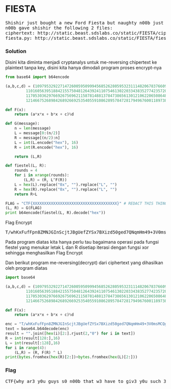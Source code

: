 <h1><b>FIESTA</b></h1>
<pre>
Shishir just bought a new Ford Fiesta but naughty n00b just locked his door and challenged him to unlock it.
n00b gave shishir the following 2 files:
ciphertext: http://static.beast.sdslabs.co/static/FIESTA/ciphertext
fiesta.py: http://static.beast.sdslabs.co/static/FIESTA/fiesta.py
</pre>
<h3><b>Solution</b></h3>
<p>Disini kita diminta menjadi cryptanalys untuk me-reversing chipertext ke plaintext tanpa key, disini kita hanya dimodali program proses encrypt-nya</p>

```python
from base64 import b64encode

(a,b,c,d) = (10979532922714726005950999456852628059532311148206783766093435123197232647457984708147232760389536909544842840637467696937247459692963867502414810678283883,\
		 11016056395188421557504812643924110754613022033438352774235720751108752406710922147713801605550783526394303466164956199373182495367988753890137739783998143,\
		 11705303629766926756962115878148813784738656130121062206508648548600939875290939376784022191357893940268634609309770116427301779332901287292278132375644469,\
		 12146675268984268926692535405591086289578472817949676001189738433298651131667956807702171430844914392838506834908686053308289180788419151330429940895945011)

def F(x):
	return (a*x*x + b*x + c)%d

def G(message):
	n = len(message)
	L = message[0:(n/2)]
	R = message[(n/2):n]
	L = int(L.encode("hex"), 16)
	R = int(R.encode("hex"), 16)

	return (L,R)

def fiestel(L, R):
	rounds = 4
	for i in xrange(rounds):
		(L,R) = (R, L^F(R))
	L = hex(L).replace("0x", "").replace("L", "")
	R = hex(R).replace("0x", "").replace("L", "")
	return R+L

FLAG = "CTF{XXXXXXXXXXXXXXXXXXXXXXXXXXXXXXXXXXXXX}"	# REDACT THIS THING
(L, R) = G(FLAG)
print b64encode(fiestel(L, R).decode("hex"))
```
<p>Flag Encrypt</p>
<pre>
T/whKxFufFpn8ZMNJGInScjtJBgUefZYSx7BXizd50ged7QNqmHm49+3V0msMCQgJYVV6eH8xqfYDSguMKmIFiL4RVV1gdUm92gWBcDRG8TLymjbG1/8TSdNEEtaQLJ9+tn6C2gnmEgkgop/EAF8NY1kB99f1SuGOGOGjDKhSUQ=
</pre>
<p>Pada program diatas kita hanya perlu tau bagaimana operasi pada fungsi fiestel yang menukar letak L dan R disetiap iterasi dengan fungsi xor sehingga menghasilkan Flag Encrypt</p>
<p>Dan berikut program me-reversing(decrypt) dari ciphertext yang dihasilkan oleh program diatas</p>

```python
import base64

(a,b,c,d) = (10979532922714726005950999456852628059532311148206783766093435123197232647457984708147232760389536909544842840637467696937247459692963867502414810678283883,\
		 11016056395188421557504812643924110754613022033438352774235720751108752406710922147713801605550783526394303466164956199373182495367988753890137739783998143,\
		 11705303629766926756962115878148813784738656130121062206508648548600939875290939376784022191357893940268634609309770116427301779332901287292278132375644469,\
		 12146675268984268926692535405591086289578472817949676001189738433298651131667956807702171430844914392838506834908686053308289180788419151330429940895945011)

def F(x):
	return (a*x*x + b*x + c)%d

enc = "T/whKxFufFpn8ZMNJGInScjtJBgUefZYSx7BXizd50ged7QNqmHm49+3V0msMCQgJYVV6eH8xqfYDSguMKmIFiL4RVV1gdUm92gWBcDRG8TLymjbG1/8TSdNEEtaQLJ9+tn6C2gnmEgkgop/EAF8NY1kB99f1SuGOGOGjDKhSUQ="
text = base64.b64decode(enc)
result = "".join([hex(i)[2:].rjust(2,"0") for i in text])
R = int(result[128:],16)
L = int(result[:128],16)
for i in range(4):
    (L,R) = (R, F(R) ^ L)
print(bytes.fromhex(hex(R)[2:])+bytes.fromhex(hex(L)[2:]))
```
<h3><b>Flag</b></h3>
<pre>
CTF{why_ar3_y0u_guys_s0_n00b_that_w3_have_to_giv3_y0u_such_3asy_chall3ng3}
</pre>
